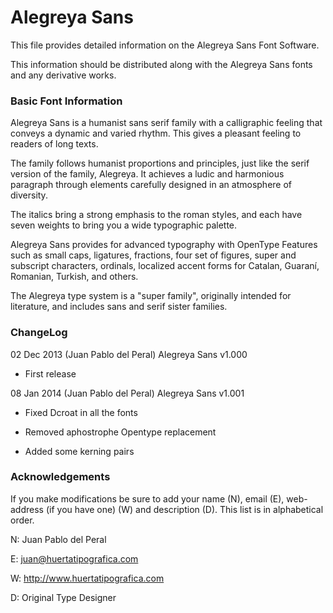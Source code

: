 # Alegreya Sans

This file provides detailed information on the Alegreya Sans
Font Software.

This information should be distributed along with the 
Alegreya Sans fonts and any derivative works.

### Basic Font Information


Alegreya Sans is a humanist sans serif family with a calligraphic feeling that conveys a dynamic and varied rhythm. This gives a pleasant feeling to readers of long texts.

The family follows humanist proportions and principles, just like the serif version of the family, Alegreya. It achieves a ludic and harmonious paragraph through elements carefully designed in an atmosphere of diversity.

The italics bring a strong emphasis to the roman styles, and each have seven weights to bring you a wide typographic palette.

Alegreya Sans provides for advanced typography with OpenType Features such as small caps, ligatures, fractions, four set of figures, super and subscript characters, ordinals, localized accent forms for Catalan, Guaraní, Romanian, Turkish, and others.

The Alegreya type system is a "super family", originally intended for literature, and includes sans and serif sister families.

### ChangeLog

02 Dec 2013 (Juan Pablo del Peral) Alegreya Sans v1.000

- First release


08 Jan 2014 (Juan Pablo del Peral) Alegreya Sans v1.001

- Fixed Dcroat in all the fonts

- Removed aphostrophe Opentype replacement

- Added some kerning pairs


### Acknowledgements

If you make modifications be sure to add your name (N), 
email (E), web-address (if you have one) (W) and 
description (D). This list is in alphabetical order.

N: Juan Pablo del Peral

E: juan@huertatipografica.com

W: http://www.huertatipografica.com

D: Original Type Designer


